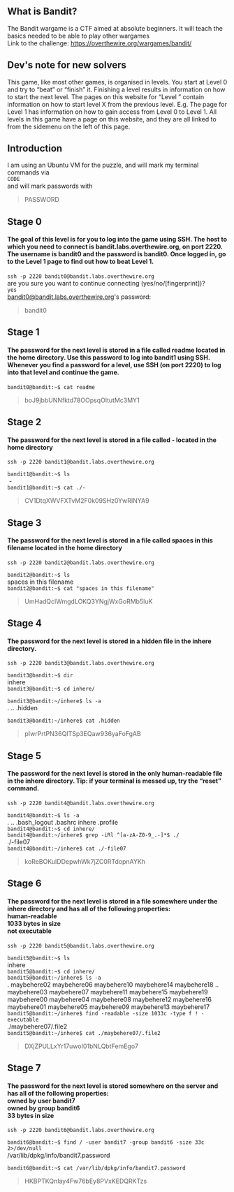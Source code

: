 ## What is Bandit?

The Bandit wargame is a CTF aimed at absolute beginners. It will teach the basics needed to be able to play other wargames </br>
Link to the challenge: https://overthewire.org/wargames/bandit/

## Dev's note for new solvers

This game, like most other games, is organised in levels. You start at Level 0 and try to “beat” or “finish” it. Finishing a level results in information on how to start the next level. The pages on this website for “Level <X>” contain information on how to start level X from the previous level. E.g. The page for Level 1 has information on how to gain access from Level 0 to Level 1. All levels in this game have a page on this website, and they are all linked to from the sidemenu on the left of this page.
 
## Introduction
I am using an Ubuntu VM for the puzzle, and will mark my terminal commands via </br>
``` CODE ``` </br>
and will mark passwords with 
>PASSWORD

  
## Stage 0 
#### The goal of this level is for you to log into the game using SSH. The host to which you need to connect is bandit.labs.overthewire.org, on port 2220. The username is bandit0 and the password is bandit0. Once logged in, go to the Level 1 page to find out how to beat Level 1.
```ssh -p 2220 bandit0@bandit.labs.overthewire.org``` </br>
are you sure you want to continue connecting (yes/no/[fingerprint])? </br>
```yes```</br>
bandit0@bandit.labs.overthewire.org's password: 
>bandit0




## Stage 1
#### The password for the next level is stored in a file called readme located in the home directory. Use this password to log into bandit1 using SSH. Whenever you find a password for a level, use SSH (on port 2220) to log into that level and continue the game.

```bandit0@bandit:~$ cat readme ```
>boJ9jbbUNNfktd78OOpsqOltutMc3MY1


## Stage 2
#### The password for the next level is stored in a file called - located in the home directory
```ssh -p 2220 bandit1@bandit.labs.overthewire.org``` </br>

```bandit1@bandit:~$ ls``` </br>
‌‌ - </br>
```bandit1@bandit:~$ cat ./-``` </br>
>CV1DtqXWVFXTvM2F0k09SHz0YwRINYA9 </br>


## Stage 3
#### The password for the next level is stored in a file called spaces in this filename located in the home directory </br>
```ssh -p 2220 bandit2@bandit.labs.overthewire.org``` </br>

```bandit2@bandit:~$ ls```</br>
spaces in this filename </br>
```bandit2@bandit:~$ cat "spaces in this filename"``` </br>
>UmHadQclWmgdLOKQ3YNgjWxGoRMb5luK


## Stage 4
#### The password for the next level is stored in a hidden file in the inhere directory.
```ssh -p 2220 bandit3@bandit.labs.overthewire.org```</br>

```bandit3@bandit:~$ dir```</br>
inhere  
```bandit3@bandit:~$ cd inhere/``` </br>

```bandit3@bandit:~/inhere$ ls -a``` </br>
.  ..  .hidden

```bandit3@bandit:~/inhere$ cat .hidden ``` </br>
>pIwrPrtPN36QITSp3EQaw936yaFoFgAB


## Stage 5
#### The password for the next level is stored in the only human-readable file in the inhere directory. Tip: if your terminal is messed up, try the “reset” command.
```ssh -p 2220 bandit4@bandit.labs.overthewire.org```</br>

```bandit4@bandit:~$ ls -a``` </br>
.  ..  .bash_logout  .bashrc  inhere  .profile </br>
```bandit4@bandit:~$ cd inhere/``` </br>
```bandit4@bandit:~/inhere$ grep -iRl ^[a-zA-Z0-9_.-]*$ ./``` </br>
./-file07 </br>
```bandit4@bandit:~/inhere$ cat ./-file07``` </br>
>koReBOKuIDDepwhWk7jZC0RTdopnAYKh


## Stage 6
#### The password for the next level is stored in a file somewhere under the inhere directory and has all of the following properties:</br> human-readable </br>1033 bytes in size </br>not executable

```ssh -p 2220 bandit5@bandit.labs.overthewire.org```</br>

```bandit5@bandit:~$ ls```</br>
inhere      </br>
```bandit5@bandit:~$ cd inhere/```  </br>
```bandit5@bandit:~/inhere$ ls -a```    </br>
.            maybehere02  maybehere06  maybehere10  maybehere14  maybehere18
..           maybehere03  maybehere07  maybehere11  maybehere15  maybehere19
maybehere00  maybehere04  maybehere08  maybehere12  maybehere16
maybehere01  maybehere05  maybehere09  maybehere13  maybehere17
</br>
```bandit5@bandit:~/inhere$ find -readable -size 1033c -type f ! -executable``` </br>
./maybehere07/.file2 </br>
```bandit5@bandit:~/inhere$ cat ./maybehere07/.file2``` </br>
>DXjZPULLxYr17uwoI01bNLQbtFemEgo7

## Stage 7
#### The password for the next level is stored somewhere on the server and has all of the following properties:</br>owned by user bandit7 </br>owned by group bandit6 </br>33 bytes in size

```ssh -p 2220 bandit6@bandit.labs.overthewire.org```</br>

```bandit6@bandit:~$ find / -user bandit7 -group bandit6 -size 33c 2>/dev/null```</br>
/var/lib/dpkg/info/bandit7.password  </br>

```bandit6@bandit:~$ cat /var/lib/dpkg/info/bandit7.password``` </br>
>HKBPTKQnIay4Fw76bEy8PVxKEDQRKTzs
